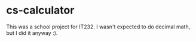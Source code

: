 # cs-calculator
This was a school project for IT232. I wasn't expected to do decimal math, but I did it anyway :).
